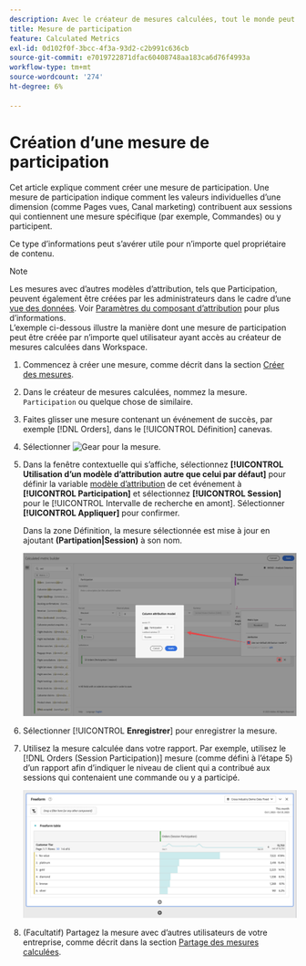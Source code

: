 ```yaml
---
description: Avec le créateur de mesures calculées, tout le monde peut créer une mesure de participation.
title: Mesure de participation
feature: Calculated Metrics
exl-id: 0d102f0f-3bcc-4f3a-93d2-c2b991c636cb
source-git-commit: e7019722871dfac60408748aa183ca6d76f4993a
workflow-type: tm+mt
source-wordcount: '274'
ht-degree: 6%

---
```


# Création d’une mesure de participation

Cet article explique comment créer une mesure de participation. Une mesure de participation indique comment les valeurs individuelles d’une dimension (comme Pages vues, Canal marketing) contribuent aux sessions qui contiennent une mesure spécifique (par exemple, Commandes) ou y participent.

Ce type d’informations peut s’avérer utile pour n’importe quel propriétaire de contenu.

>[!NOTE]
>
>Les mesures avec d’autres modèles d’attribution, tels que Participation, peuvent également être créées par les administrateurs dans le cadre d’une [vue des données](https://experienceleague.adobe.com/docs/analytics-platform/using/cja-dataviews/data-views.html?lang=fr). Voir [Paramètres du composant d’attribution](../../../data-views/component-settings/attribution.md) pour plus d’informations.<br/>L’exemple ci-dessous illustre la manière dont une mesure de participation peut être créée par n’importe quel utilisateur ayant accès au créateur de mesures calculées dans Workspace.


1. Commencez à créer une mesure, comme décrit dans la section [Créer des mesures](/help/components/calc-metrics/cm-workflow/cm-build-metrics.md).
1. Dans le créateur de mesures calculées, nommez la mesure. `Participation` ou quelque chose de similaire.
1. Faites glisser une mesure contenant un événement de succès, par exemple [!DNL Orders], dans le [!UICONTROL Définition] canevas.
1. Sélectionner ![Gear](https://spectrum.adobe.com/static/icons/workflow_18/Smock_Settings_18_N.svg) pour la mesure.
1. Dans la fenêtre contextuelle qui s’affiche, sélectionnez **[!UICONTROL Utilisation d’un modèle d’attribution autre que celui par défaut]** pour définir la variable [modèle d’attribution](/help/components/calc-metrics/cm-workflow/m-metric-type-alloc.md) de cet événement à **[!UICONTROL Participation]** et sélectionnez **[!UICONTROL Session]** pour le [!UICONTROL Intervalle de recherche en amont]. Sélectionner **[!UICONTROL Appliquer]** pour confirmer.

   Dans la zone Définition, la mesure sélectionnée est mise à jour en ajoutant  **(Partipation|Session)** à son nom.

   ![](assets/participation-setup.png)



1. Sélectionner [!UICONTROL **Enregistrer**] pour enregistrer la mesure.
1. Utilisez la mesure calculée dans votre rapport. Par exemple, utilisez le [!DNL Orders (Session Participation)] mesure (comme défini à l’étape 5) d’un rapport afin d’indiquer le niveau de client qui a contribué aux sessions qui contenaient une commande ou y a participé.

   ![](assets/participation-pages-customer-tier.png)

1. (Facultatif) Partagez la mesure avec d’autres utilisateurs de votre entreprise, comme décrit dans la section [Partage des mesures calculées](/help/components/calc-metrics/cm-workflow/cm-sharing.md).
